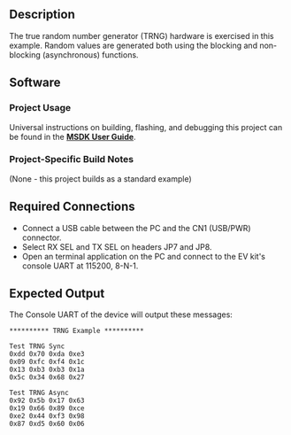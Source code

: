 ## Description

The true random number generator (TRNG) hardware is exercised in this example.  Random values are generated both using the blocking and non-blocking (asynchronous) functions.


## Software

### Project Usage

Universal instructions on building, flashing, and debugging this project can be found in the **[MSDK User Guide](https://analog-devices-msdk.github.io/msdk/USERGUIDE/)**.

### Project-Specific Build Notes

(None - this project builds as a standard example)

## Required Connections

-   Connect a USB cable between the PC and the CN1 (USB/PWR) connector.
-   Select RX SEL and TX SEL on headers JP7 and JP8.
-   Open an terminal application on the PC and connect to the EV kit's console UART at 115200, 8-N-1.

## Expected Output

The Console UART of the device will output these messages:

```
********** TRNG Example **********

Test TRNG Sync
0xdd 0x70 0xda 0xe3
0x09 0xfc 0xf4 0x1c
0x13 0xb3 0xb3 0x1a
0x5c 0x34 0x68 0x27

Test TRNG Async
0x92 0x5b 0x17 0x63
0x19 0x66 0x89 0xce
0xe2 0x44 0xf3 0x98
0x87 0xd5 0x60 0x06
```